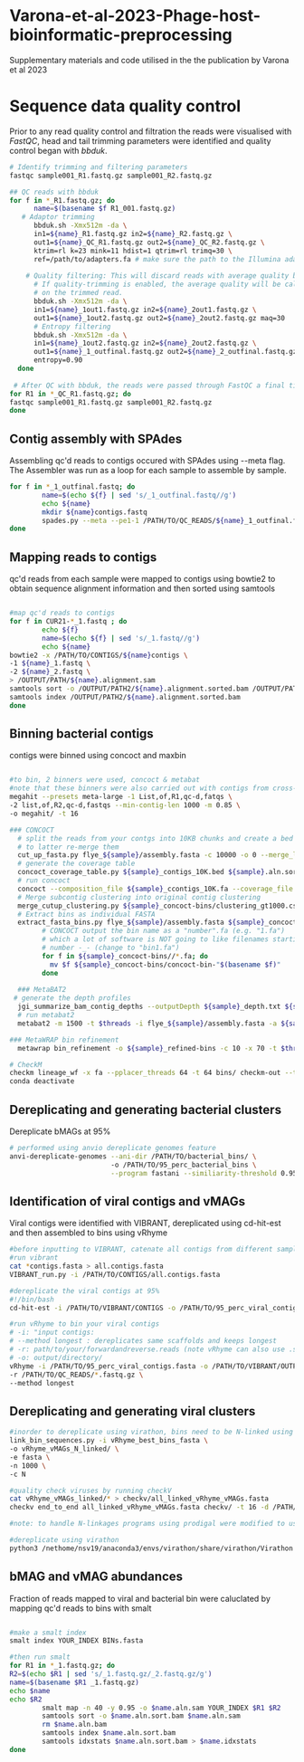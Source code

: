# Varona-et-al-2023-Phage-host-bioinformatic-preprocessing
Supplementary materials and code utilised in the the publication by Varona et al 2023


# Sequence data quality control
Prior to any read quality control and filtration the reads were visualised with <i>FastQC</i>, head and tail trimming parameters were identified and quality control began with <i>bbduk</i>.

```bash
# Identify trimming and filtering parameters
fastqc sample001_R1.fastq.gz sample001_R2.fastq.gz

## QC reads with bbduk
for f in *_R1.fastq.gz; do
      name=$(basename $f R1_001.fastq.gz)
   # Adaptor trimming 
      bbduk.sh -Xmx512m -da \
      in1=${name}_R1.fastq.gz in2=${name}_R2.fastq.gz \
      out1=${name}_QC_R1.fastq.gz out2=${name}_QC_R2.fastq.gz \
      ktrim=rl k=23 mink=11 hdist=1 qtrim=rl trimq=30 \
      ref=/path/to/adapters.fa # make sure the path to the Illumina adaptors is correct!
      
    # Quality filtering: This will discard reads with average quality below 30.
      # If quality-trimming is enabled, the average quality will be calculated
      # on the trimmed read.
      bbduk.sh -Xmx512m -da \
      in1=${name}_1out1.fastq.gz in2=${name}_2out1.fastq.gz \
      out1=${name}_1out2.fastq.gz out2=${name}_2out2.fastq.gz maq=30
      # Entropy filtering
      bbduk.sh -Xmx512m -da \
      in1=${name}_1out2.fastq.gz in2=${name}_2out2.fastq.gz \
      out1=${name}_1_outfinal.fastq.gz out2=${name}_2_outfinal.fastq.gz \
      entropy=0.90
  done
  
 # After QC with bbduk, the reads were passed through FastQC a final time to confirm the QC was sucessful.
for R1 in *_QC_R1.fastq.gz; do
fastqc sample001_R1.fastq.gz sample001_R2.fastq.gz
done
```

## Contig assembly with SPAdes
Assembling qc'd reads to contigs occured with SPAdes using --meta flag.
The Assembler was run as a loop for each sample to assemble by sample.
```bash
for f in *_1_outfinal.fastq; do 
        name=$(echo ${f} | sed 's/_1_outfinal.fastq//g') 
        echo ${name}
        mkdir ${name}contigs.fastq 
        spades.py --meta --pe1-1 /PATH/TO/QC_READS/${name}_1_outfinal.fastq  --pe1-2 /PATH/TO/QC_READS/${name}_2_outfinal.fastq --only-assembler -o /PATH/TO/CONTIGS/${name}contigs.fasta
done
```

## Mapping reads to contigs
qc'd reads from each sample were mapped to contigs using bowtie2 to obtain sequence alignment information and then sorted using samtools
```bash

#map qc'd reads to contigs
for f in CUR21-*_1.fastq ; do
        echo ${f}
        name=$(echo ${f} | sed 's/_1.fastq//g')
        echo ${name}
bowtie2 -x /PATH/TO/CONTIGS/${name}contigs \
-1 ${name}_1.fastq \
-2 ${name}_2.fastq \
> /OUTPUT/PATH/${name}.alignment.sam
samtools sort -o /OUTPUT/PATH2/${name}.alignment.sorted.bam /OUTPUT/PATH/${name}.alignment.sam;
samtools index /OUTPUT/PATH2/${name}.alignment.sorted.bam
done

```

## Binning bacterial contigs
contigs were binned using concoct and maxbin

```bash

#to bin, 2 binners were used, concoct & metabat
#note that these binners were also carried out with contigs from cross-sample-assemblies that were generated from:
megahit --presets meta-large -1 List,of,R1,qc-d,fatqs \
-2 list,of,R2,qc-d,fastqs --min-contig-len 1000 -m 0.85 \
-o megahit/ -t 16

### CONCOCT
  # split the reads from your contgs into 10KB chunks and create a bed file
  # to latter re-merge them
  cut_up_fasta.py flye_${sample}/assembly.fasta -c 10000 -o 0 --merge_last -b ${sample}_contigs_10K.bed > ${sample}_contigs_10K.fa
  # generate the coverage table
  concoct_coverage_table.py ${sample}_contigs_10K.bed ${sample}.aln.sort.bam > ${sample}_coverage_table.csv
  # run concoct
  concoct --composition_file ${sample}_ccontigs_10K.fa --coverage_file ${sample}_coverage_table.csv -b ${sample}_concoct-bins/
  # Merge subcontig clustering into original contig clustering
  merge_cutup_clustering.py ${sample}_concoct-bins/clustering_gt1000.csv > ${sample}_concoct-bins/clustering_merged.csv
  # Extract bins as individual FASTA
  extract_fasta_bins.py flye_${sample}/assembly.fasta ${sample}_concoct-bins/clustering_merged.csv --output_path ${sample}_concoct-bins/
        # CONCOCT output the bin name as a "number".fa (e.g. "1.fa")
        # which a lot of software is NOT going to like filenames starting
        # number -_- (change to "bin1.fa")
        for f in ${sample}_concoct-bins//*.fa; do
          mv $f ${sample}_concoct-bins/concoct-bin-"$(basename $f)"
        done
       
  ### MetaBAT2
 # generate the depth profiles
  jgi_summarize_bam_contig_depths --outputDepth ${sample}_depth.txt ${sample}.aln.sort.bam
  # run metabat2
  metabat2 -m 1500 -t $threads -i flye_${sample}/assembly.fasta -a ${sample}_depth.txt -o ${sample}_metabat2-bins/

### MetaWRAP bin refinement
  metawrap bin_refinement -o ${sample}_refined-bins -c 10 -x 70 -t $threads -A ${sample}_concoct-bins/ -B {sample}_maxbin2-bins/ -C ${sample}_metabat2-bins/

# CheckM
checkm lineage_wf -x fa --pplacer_threads 64 -t 64 bins/ checkm-out --tab_table --file concoct_checkM.csv
conda deactivate

```
## Dereplicating and generating bacterial clusters
Dereplicate bMAGs at 95%
```bash
# performed using anvio dereplicate genomes feature
anvi-dereplicate-genomes --ani-dir /PATH/TO/bacterial_bins/ \ 
                         -o /PATH/TO/95_perc_bacterial_bins \
                         --program fastani --similiarity-threshold 0.95

```

## Identification of viral contigs and vMAGs
Viral contigs were identified with VIBRANT, dereplicated using cd-hit-est and then assembled to bins using vRhyme
```bash
#before inputting to VIBRANT, catenate all contigs from different samples into one file
#run vibrant
cat *contigs.fasta > all.contigs.fasta
VIBRANT_run.py -i /PATH/TO/CONTIGS/all.contigs.fasta

#dereplicate the viral contigs at 95%
#!/bin/bash
cd-hit-est -i /PATH/TO/VIBRANT/CONTIGS -o /PATH/TO/95_perc_viral_contigs.fasta -M 20000 -c 0.95 -aS 0.85

#run vRhyme to bin your viral contigs
# -i: "input contigs:
# --method longest : dereplicates same scaffolds and keeps longest
# -r: path/to/your/forwardandreverse.reads (note vRhyme can also use .sam or bam files)
# -o: output/directory/
vRhyme -i /PATH/TO/95_perc_viral_contigs.fasta -o /PATH/TO/VIBRANT/OUTPUT/
-r /PATH/TO/QC_READS/*.fastq.gz \
--method longest
```

## Dereplicating and generating viral clusters
```bash
#inorder to dereplicate using virathon, bins need to be N-linked using vRhyme's N linkage script
link_bin_sequences.py -i vRhyme_best_bins_fasta \
-o vRhyme_vMAGs_N_linked/ \
-e fasta \
-n 1000 \
-c N

#quality check viruses by running checkV
cat vRhyme_vMAGs_linked/* > checkv/all_linked_vRhyme_vMAGs.fasta
checkv end_to_end all_linked_vRhyme_vMAGs.fasta checkv/ -t 16 -d /PATH/TO/CHECKV/checkv-db-v1.4

#note: to handle N-linkages programs using prodigal were modified to use -m flag 

#dereplicate using virathon
python3 /nethome/nsv19/anaconda3/envs/virathon/share/virathon/Virathon.py --genome_files all_linked_vRhyme_vMAGs.fasta --make_pops True --threads 24

```

## bMAG and vMAG abundances
Fraction of reads mapped to viral and bacterial bin were caluclated by mapping qc'd reads to bins with smalt
```bash

#make a smalt index 
smalt index YOUR_INDEX BINs.fasta

#then run smalt
for R1 in *_1.fastq.gz; do
R2=$(echo $R1 | sed 's/_1.fastq.gz/_2.fastq.gz/g')
name=$(basename $R1 _1.fastq.gz)
echo $name 
echo $R2 
        smalt map -n 40 -y 0.95 -o $name.aln.sam YOUR_INDEX $R1 $R2
        samtools sort -o $name.aln.sort.bam $name.aln.sam
        rm $name.aln.bam
        samtools index $name.aln.sort.bam
        samtools idxstats $name.aln.sort.bam > $name.idxstats
done

```



